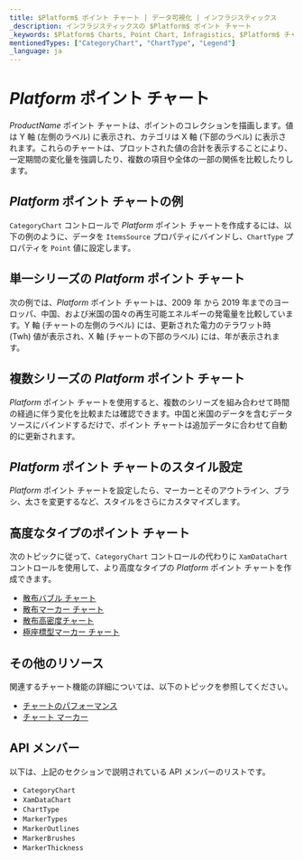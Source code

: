 ```yaml
---
title: $Platform$ ポイント チャート | データ可視化 | インフラジスティックス
_description: インフラジスティックスの $Platform$ ポイント チャート
_keywords: $Platform$ Charts, Point Chart, Infragistics, $Platform$ チャート, ポイント チャート, インフラジスティックス
mentionedTypes: ["CategoryChart", "ChartType", "Legend"]
_language: ja
---
```

# $Platform$ ポイント チャート

$ProductName$ ポイント チャートは、ポイントのコレクションを描画します。値は Y 軸 (左側のラベル) に表示され、カテゴリは X 軸 (下部のラベル) に表示されます。これらのチャートは、プロットされた値の合計を表示することにより、一定期間の変化量を強調したり、複数の項目や全体の一部の関係を比較したりします。

## $Platform$ ポイント チャートの例

`CategoryChart` コントロールで $Platform$  ポイント チャートを作成するには、以下の例のように、データを `ItemsSource` プロパティにバインドし、`ChartType` プロパティを `Point` 値に設定します。

<code-view style="height: 600px"
           data-demos-base-url="{environment:dvDemosBaseUrl}"
           iframe-src="{environment:dvDemosBaseUrl}/charts/category-chart-point-chart-multiple-sources"
           github-src="charts/category-chart/point-chart-multiple-sources"
           alt="$Platform$ ポイント チャートの例" >
</code-view>

<div class="divider--half"></div>

## 単一シリーズの $Platform$ ポイント チャート

次の例では、$Platform$ ポイント チャートは、2009 年 から 2019 年までのヨーロッパ、中国、および米国の国々の再生可能エネルギーの発電量を比較しています。Y 軸 (チャートの左側のラベル) には、更新された電力のテラワット時 (Twh) 値が表示され、X 軸 (チャートの下部のラベル) には、年が表示されます。

<code-view style="height: 600px"
           data-demos-base-url="{environment:dvDemosBaseUrl}"
           iframe-src="{environment:dvDemosBaseUrl}/charts/category-chart-point-chart-single-source"
           github-src="charts/category-chart/point-chart-single-source"
           alt="単一シリーズの $Platform$ ポイント チャート" >
</code-view>

<div class="divider--half"></div>

## 複数シリーズの $Platform$ ポイント チャート

$Platform$ ポイント チャートを使用すると、複数のシリーズを組み合わせて時間の経過に伴う変化を比較または確認できます。中国と米国のデータを含むデータ ソースにバインドするだけで、ポイント チャートは追加データに合わせて自動的に更新されます。

<code-view style="height: 600px"
           data-demos-base-url="{environment:dvDemosBaseUrl}"
           iframe-src="{environment:dvDemosBaseUrl}/charts/category-chart-point-chart-multiple-sources"
           github-src="charts/category-chart/point-chart-multiple-sources"
           alt="複数シリーズの $Platform$ ポイント チャート" >
</code-view>

<div class="divider--half"></div>

## $Platform$ ポイント チャートのスタイル設定

$Platform$ ポイント チャートを設定したら、マーカーとそのアウトライン、ブラシ、太さを変更するなど、スタイルをさらにカスタマイズします。

<code-view style="height: 600px"
           data-demos-base-url="{environment:dvDemosBaseUrl}"
           iframe-src="{environment:dvDemosBaseUrl}/charts/category-chart-point-chart-styling"
           github-src="charts/category-chart/point-chart-styling"
           alt="ポイント チャートのスタイル設定" >
</code-view>

<div class="divider--half"></div>

## 高度なタイプのポイント チャート

次のトピックに従って、`CategoryChart` コントロールの代わりに `XamDataChart` コントロールを使用して、より高度なタイプの $Platform$ ポイント チャートを作成できます。

- [散布バブル チャート](bubble-chart.md)
- [散布マーカー チャート](scatter-chart.md#$Platform$-散布マーカー-チャート)
- [散布高密度チャート](scatter-chart.md#$Platform$-散布高密度チャート)
- [極座標型マーカー チャート](polar-chart.md#$Platform$-極座標型マーカー-チャート)

## その他のリソース

関連するチャート機能の詳細については、以下のトピックを参照してください。

- [チャートのパフォーマンス](../features/chart-performance.md)
- [チャート マーカー](../features/chart-markers.md)

## API メンバー

以下は、上記のセクションで説明されている API メンバーのリストです。

- `CategoryChart`
- `XamDataChart`
- `ChartType`
- `MarkerTypes`
- `MarkerOutlines`
- `MarkerBrushes`
- `MarkerThickness`

